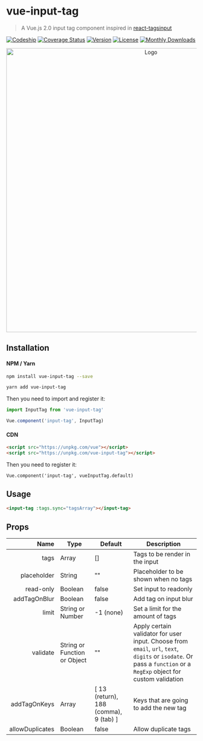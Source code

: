 # vue-input-tag
> A Vue.js 2.0 input tag component inspired in [react-tagsinput](https://github.com/olahol/react-tagsinput)

[![Codeship](https://img.shields.io/codeship/3a192ae0-9502-0134-8f6e-1e693cf3975e/master.svg)]()
[![Coverage Status](https://coveralls.io/repos/github/matiastucci/vue-input-tag/badge.svg?branch=master)](https://coveralls.io/github/matiastucci/vue-input-tag?branch=master)
[![Version](https://img.shields.io/npm/v/vue-input-tag.svg)](https://www.npmjs.com/package/vue-input-tag)
[![License](https://img.shields.io/npm/l/vue-input-tag.svg)](https://www.npmjs.com/package/vue-input-tag)
[![Monthly Downloads](https://img.shields.io/npm/dm/vue-input-tag.svg)](https://www.npmjs.com/package/vue-input-tag)

<p align="center">
  <img src="demo.gif" width="750" alt="Logo"/>
</p>

## Installation

#### NPM / Yarn

```bash
npm install vue-input-tag --save
```

```bash
yarn add vue-input-tag
```

Then you need to import and register it:

```js
import InputTag from 'vue-input-tag'
```

```js
Vue.component('input-tag', InputTag)
```

#### CDN

```html
<script src="https://unpkg.com/vue"></script>
<script src="https://unpkg.com/vue-input-tag"></script>
```

Then you need to register it:

`Vue.component('input-tag', vueInputTag.default)`

## Usage

```html
<input-tag :tags.sync="tagsArray"></input-tag>
```

## Props
| Name | Type | Default | Description |
| ---:| --- | ---| --- |
| tags | Array | [] | Tags to be render in the input |
| placeholder | String | "" | Placeholder to be shown when no tags |
| read-only | Boolean | false | Set input to readonly |
| addTagOnBlur | Boolean | false | Add tag on input blur |
| limit | String or Number | -1 (none) | Set a limit for the amount of tags |
| validate | String or Function or Object | "" | Apply certain validator for user input. Choose from `email`, `url`, `text`, `digits` or `isodate`. Or pass a `function` or a `RegExp` object for custom validation |
| addTagOnKeys | Array | [ 13 (return), 188 (comma), 9 (tab) ] | Keys that are going to add the new tag
| allowDuplicates | Boolean | false | Allow duplicate tags

